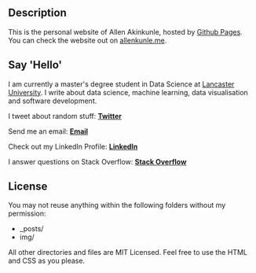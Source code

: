 ## Description
This is the personal website of Allen Akinkunle, hosted by [Github Pages](https://pages.github.com/). You can check the website out on [allenkunle.me](http://www.allenkunle.me).

## Say 'Hello'
I am currently a master's degree student in Data Science at [Lancaster University](www.lancaster.ac.uk). I write about data science, machine learning, data visualisation and software development.

I tweet about random stuff: [**Twitter**](http://twitter.com/allenakinkunle)

Send me an email: [**Email**](mailto:hello@allenkunle.me)

Check out my LinkedIn Profile: [**LinkedIn**](http://uk.linkedin.com/in/allenkunle)

I answer questions on Stack Overflow: [**Stack Overflow**](http://stackoverflow.com/users/1748587/akinkunle-allen)

## License
You may not reuse anything within the following folders without my permission:
* _posts/
* img/

All other directories and files are MIT Licensed. Feel free to use the HTML and CSS as you please.
